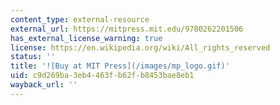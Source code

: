 ```yaml
---
content_type: external-resource
external_url: https://mitpress.mit.edu/9780262201506
has_external_license_warning: true
license: https://en.wikipedia.org/wiki/All_rights_reserved
status: ''
title: '![Buy at MIT Press](/images/mp_logo.gif)'
uid: c9d269ba-3eb4-463f-b62f-b8453bae8eb1
wayback_url: ''
---
```

